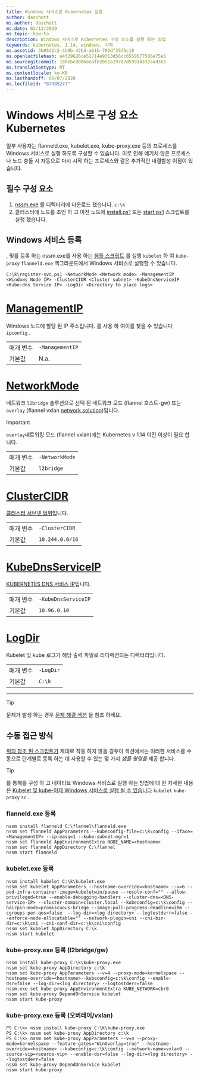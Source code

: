 ```yaml
---
title: Windows 서비스로 Kubernetes 실행
author: daschott
ms.author: daschott
ms.date: 02/12/2019
ms.topic: how-to
description: Windows 서비스로 Kubernetes 구성 요소를 실행 하는 방법
keywords: kubernetes, 1.14, windows, 시작
ms.assetid: 3b05d2c2-4b9b-42b4-a61b-702df35f5c18
ms.openlocfilehash: a4f29626ce51714e9313d56cc6558677506e75e5
ms.sourcegitcommit: 186ebcd006eeafb2b51a19787d59914332aad361
ms.translationtype: MT
ms.contentlocale: ko-KR
ms.lasthandoff: 08/07/2020
ms.locfileid: "87985277"
---
```

# <a name="kubernetes-components-as-windows-services"></a>Windows 서비스로 구성 요소 Kubernetes

일부 사용자는 flanneld.exe, kubelet.exe, kube-proxy.exe 등의 프로세스를 Windows 서비스로 실행 하도록 구성할 수 있습니다. 이로 인해 예기치 않은 프로세스나 노드 충돌 시 자동으로 다시 시작 하는 프로세스와 같은 추가적인 내결함성 이점이 있습니다.


## <a name="prerequisites"></a>필수 구성 요소
1. [nssm.exe](https://nssm.cc/download) 를 디렉터리에 다운로드 했습니다. `c:\k`
2. 클러스터에 노드를 조인 하 고 이전 노드에 [install.ps1](https://github.com/Microsoft/SDN/tree/master/Kubernetes/flannel/install.ps1) 또는 [start.ps1](https://github.com/Microsoft/SDN/blob/master/Kubernetes/flannel/start.ps1) 스크립트를 실행 했습니다.

## <a name="registering-windows-services"></a>Windows 서비스 등록
, 및를 등록 하는 nssm.exe를 사용 하는 [샘플 스크립트](https://github.com/Microsoft/SDN/tree/master/Kubernetes/flannel/register-svc.ps1) 를 실행 `kubelet` 하 여 `kube-proxy` `flanneld.exe` 백그라운드에서 Windows 서비스로 실행할 수 있습니다.

```
C:\k\register-svc.ps1 -NetworkMode <Network mode> -ManagementIP <Windows Node IP> -ClusterCIDR <Cluster subnet> -KubeDnsServiceIP <Kube-dns Service IP> -LogDir <Directory to place logs>
```

# <a name="managementip"></a>[ManagementIP](#tab/ManagementIP)
Windows 노드에 할당 된 IP 주소입니다. 를 사용 하 여이를 찾을 수 있습니다 `ipconfig` .

|  |  |
|---------|---------|
|매개 변수     | `-ManagementIP`        |
|기본값    | N.a.        |


# <a name="networkmode"></a>[NetworkMode](#tab/NetworkMode)
네트워크 `l2bridge` 솔루션으로 선택 된 네트워크 모드 (flannel 호스트-gw) 또는 `overlay` (flannel vxlan [network solution](./network-topologies.md))입니다.

> [!Important]
> `overlay`네트워킹 모드 (flannel vxlan)에는 Kubernetes v 1.14 이진 이상이 필요 합니다.

|  |  |
|---------|---------|
|매개 변수     | `-NetworkMode`        |
|기본값    | `l2bridge`        |


# <a name="clustercidr"></a>[ClusterCIDR](#tab/ClusterCIDR)
[클러스터 서브넷 범위](./getting-started-kubernetes-windows.md#cluster-subnet-def)입니다.

|  |  |
|---------|---------|
|매개 변수     | `-ClusterCIDR`        |
|기본값    | `10.244.0.0/16`        |


# <a name="kubednsserviceip"></a>[KubeDnsServiceIP](#tab/KubeDnsServiceIP)
[KUBERNETES DNS 서비스 IP](./getting-started-kubernetes-windows.md#kube-dns-def)입니다.

|  |  |
|---------|---------|
|매개 변수     | `-KubeDnsServiceIP`        |
|기본값    | `10.96.0.10`        |


# <a name="logdir"></a>[LogDir](#tab/LogDir)
Kubelet 및 kube 로그가 해당 출력 파일로 리디렉션되는 디렉터리입니다.

|  |  |
|---------|---------|
|매개 변수     | `-LogDir`        |
|기본값    | `C:\k`        |

---


> [!TIP]
> 문제가 발생 하는 경우 [문제 해결 섹션](./common-problems.md#i-have-problems-running-kubernetes-processes-as-windows-services) 을 참조 하세요.

## <a name="manual-approach"></a>수동 접근 방식
[위의 참조 된 스크립트가](#registering-windows-services) 제대로 작동 하지 않을 경우이 섹션에서는 이러한 서비스를 수동으로 단계별로 등록 하는 데 사용할 수 있는 몇 가지 *샘플 명령을* 제공 합니다.

> [!TIP]
> 를 통해를 구성 하 고 네이티브 Windows 서비스로 실행 하는 방법에 대 한 자세한 내용은 [Kubelet 및 kube-이제 Windows 서비스로 실행 될 수 있습니다](https://kubernetes.io/docs/getting-started-guides/windows/#kubelet-and-kube-proxy-can-now-run-as-windows-services) `kubelet` `kube-proxy` `sc` .

### <a name="register-flanneldexe"></a>flanneld.exe 등록
```
nssm install flanneld C:\flannel\flanneld.exe
nssm set flanneld AppParameters --kubeconfig-file=c:\k\config --iface=<ManagementIP> --ip-masq=1 --kube-subnet-mgr=1
nssm set flanneld AppEnvironmentExtra NODE_NAME=<hostname>
nssm set flanneld AppDirectory C:\flannel
nssm start flanneld
```

### <a name="register-kubeletexe"></a>kubelet.exe 등록
```
nssm install kubelet C:\k\kubelet.exe
nssm set kubelet AppParameters --hostname-override=<hostname> --v=6 --pod-infra-container-image=kubeletwin/pause --resolv-conf="" --allow-privileged=true --enable-debugging-handlers --cluster-dns=<DNS-service-IP> --cluster-domain=cluster.local --kubeconfig=c:\k\config --hairpin-mode=promiscuous-bridge --image-pull-progress-deadline=20m --cgroups-per-qos=false  --log-dir=<log directory> --logtostderr=false --enforce-node-allocatable="" --network-plugin=cni --cni-bin-dir=c:\k\cni --cni-conf-dir=c:\k\cni\config
nssm set kubelet AppDirectory C:\k
nssm start kubelet
```

### <a name="register-kube-proxyexe-l2bridge--host-gw"></a>kube-proxy.exe 등록 (l2bridge/gw)
```
nssm install kube-proxy C:\k\kube-proxy.exe
nssm set kube-proxy AppDirectory c:\k
nssm set kube-proxy AppParameters --v=4 --proxy-mode=kernelspace --hostname-override=<hostname>--kubeconfig=c:\k\config --enable-dsr=false --log-dir=<log directory> --logtostderr=false
nssm.exe set kube-proxy AppEnvironmentExtra KUBE_NETWORK=cbr0
nssm set kube-proxy DependOnService kubelet
nssm start kube-proxy
```

### <a name="register-kube-proxyexe-overlay--vxlan"></a>kube-proxy.exe 등록 (오버레이/vxlan)
```
PS C:\k> nssm install kube-proxy C:\k\kube-proxy.exe
PS C:\k> nssm set kube-proxy AppDirectory c:\k
PS C:\k> nssm set kube-proxy AppParameters --v=4 --proxy-mode=kernelspace --feature-gates="WinOverlay=true" --hostname-override=<hostname> --kubeconfig=c:\k\config --network-name=vxlan0 --source-vip=<source-vip> --enable-dsr=false --log-dir=<log directory> --logtostderr=false
nssm set kube-proxy DependOnService kubelet
nssm start kube-proxy
```